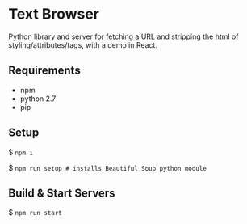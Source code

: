 # Text Browser

Python library and server for fetching a URL and stripping the html of styling/attributes/tags, with a demo in React.

## Requirements
- npm
- python 2.7
- pip

## Setup
$ `npm i`

$ `npm run setup # installs Beautiful Soup python module`

## Build & Start Servers
$ `npm run start`
